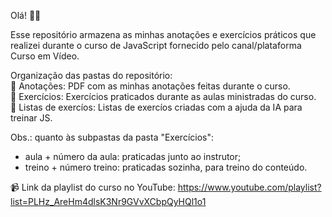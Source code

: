 Olá! 👋🏼


Esse repositório armazena as minhas anotações e exercícios práticos que realizei durante o curso de JavaScript fornecido pelo canal/plataforma Curso em Vídeo.

Organização das pastas do repositório:  
📂 Anotações: PDF com as minhas anotações feitas durante o curso.  
📂 Exercícios: Exercícios praticados durante as aulas ministradas do curso.  
	📂 Listas de exercíos: Listas de exercíos criadas com a ajuda da IA para treinar JS.  

Obs.: quanto às subpastas da pasta "Exercícios":
- aula + número da aula: praticadas junto ao instrutor;
- treino + número treino: praticadas sozinha, para treino do conteúdo.  

📹 Link da playlist do curso no YouTube: https://www.youtube.com/playlist?list=PLHz_AreHm4dlsK3Nr9GVvXCbpQyHQl1o1
